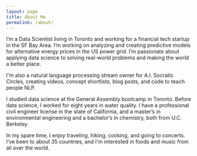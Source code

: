 ```yaml
---
layout: page
title: About Me
permalink: /about/
---
```


I’m a Data Scientist living in Toronto and working for a financial tech startup in the SF Bay Area. I’m working on analyzing and creating predictive models for alternative energy prices in the US power grid. I’m passionate about applying data science to solving real-world problems and making the world a better place.

I'm also a natural language processing stream owner for A.I. Socratic Circles, creating videos, concept shortlists, blog posts, and code to teach people NLP.

I studied data science at the General Assembly bootcamp in Toronto. Before data science, I worked for eight years in water quality. I have a professional civil engineer license in the state of California, and a master’s in environmental engineering and a bachelor’s in chemistry, both from U.C. Berkeley.

In my spare time, I enjoy traveling, hiking, cooking, and going to concerts. I’ve been to about 35 countries, and I'm interested in foods and music from all over the world.
